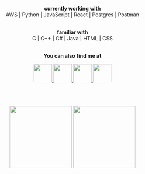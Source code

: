 <div align="center">

  <text><b>currently working with</b></text>
  <br/>
  <text>AWS | Python | JavaScript | React | Postgres | Postman</text>
  <br/><br/>

  <text><b>familiar with</b></text>
  <br/>
  <text>C | C++ | C# | Java | HTML | CSS </text>
  <br/><br/>

  <text><b>You can also find me at</b></text>
  <br/>
  <!--
    <a title="View my website" href="STILL PENDING">
      <img src="https://cdn3.iconfinder.com/data/icons/colorful-guache-social-media-logos-1/159/social-media_web-256.png" width="50" height="50" />
    </a>
    <a title="Read my blogs on DEV" href="https://dev.to/jlohani">
      <img src="https://cdn3.iconfinder.com/data/icons/logos-and-brands-adobe/512/84_Dev-512.png" width="50" height="50" />
    </a> 
   -->

  <a title="View my profile on LinkedIn" href="https://www.linkedin.com/in/jayant-lohani-85486168/">
    <img src="https://cdn4.iconfinder.com/data/icons/social-media-and-logos-11/32/Logo_LinkedIn-512.png" width="50" height="50" />
  </a>

  <a title="Email me" href="mailto:lohanijayant123@gmail.com">
    <img src="https://cdn4.iconfinder.com/data/icons/social-media-and-logos-11/32/Logo_Gmail_envelope_letter_email-512.png" width="50" height="50" />
  </a>

  <a title="View my Twitter profile" href="https://twitter.com/JayantLohani">
    <img src="https://cdn4.iconfinder.com/data/icons/social-media-and-logos-11/32/Logo_Twitter_bird-512.png" width="50" height="50" />
  </a>

  <a title="View my Instagram profile" href="https://instagram.com/jayant.lohani">
    <img src="https://cdn4.iconfinder.com/data/icons/social-media-and-logos-11/32/Logo_Instagram-512.png" width="50" height="50" />
  </a>
  <!--
    <a title="Ping me on Telegram" href="https://t.me/JayantLohani">
      <img src="https://cdn4.iconfinder.com/data/icons/social-media-and-logos-11/32/Logo_telegram_Airplane_Air_plane_paper_airplane-22-512.png" width="50" height="50"      />
    </a>
  -->

  <br/><br/>

  <img src="https://github-readme-stats.vercel.app/api?username=jlohani&show_icons=true,prs&cache_seconds=86400&theme=algolia" height="170px">

  <img src="https://github-readme-stats.vercel.app/api/top-langs/?username=jlohani&layout=compact&theme=algolia" height="170px">

</div>
